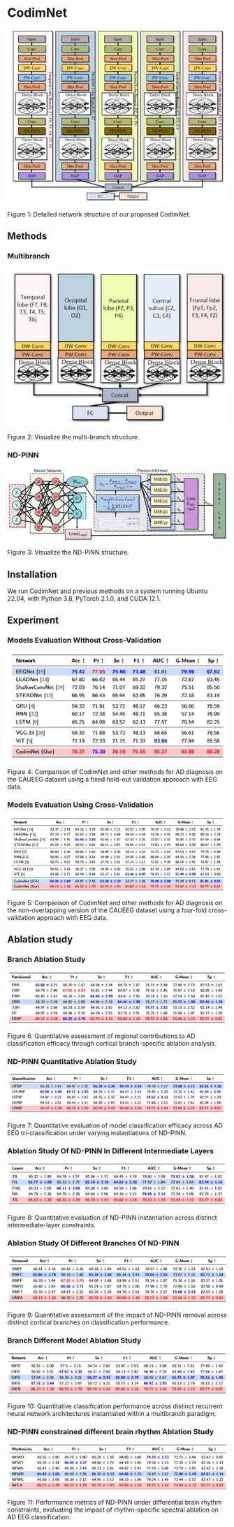 # CodimNet

![](figures/CodimNet.jpg)

Figure 1: Detailed network structure of our proposed CodimNet.

## Methods

### Multibranch

![](figures/Multibranch.jpg)

Figure 2: Visualize the multi-branch structure.

### ND-PINN

![](figures/ND-PINN.jpg)

Figure 3: Visualize the ND-PINN structure.

## Installation

We run CodimNet and previous methods on a system running Ubuntu 22.04, with Python 3.8, PyTorch 2.1.0, and CUDA 12.1.

## Experiment

### Models Evaluation Without Cross-Validation

![](tables/Hold-Out%20Validation.jpg)

Figure 4: Comparison of CodimNet and other methods for AD diagnosis on the CAUEEG dataset using a fixed hold-out validation approach with EEG data.

### Models Evaluation Using Cross-Validation

![](tables/Four-Fold%20Cross-Validation.jpg)

Figure 5: Comparison of CodimNet and other methods for AD diagnosis on the non-overlapping version of the CAUEEG dataset using a four-fold cross-validation approach with EEG data.

## Ablation study

### Branch Ablation Study

![](tables/Ablation%20study%20of%20Partitioned.jpg)

Figure 6: Quantitative assessment of regional contributions to AD classification efficacy through cortical branch-specific ablation analysis.

### ND-PINN Quantitative Ablation Study

![](tables/Ablation%20study%20of%20Quantification.jpg)

Figure 7: Quantitative evaluation of model classification efficacy across AD EEG tri-classification under varying instantiations of ND-PINN.

### Ablation Study Of ND-PINN In Different Intermediate Layers

![](tables/Ablation%20study%20of%20Layers.jpg)

Figure 8: Quantitative evaluation of ND-PINN instantiation across distinct intermediate-layer constraints. 

### Ablation Study Of Different Branches Of ND-PINN

![](tables/Ablation%20study%20of%20Removed.jpg)

Figure 9: Quantitative assessment of the impact of ND-PINN removal across distinct cortical branches on classification performance. 

### Branch Different Model Ablation Study

![](tables/Ablation%20study%20of%20Network.jpg)

Figure 10: Quantitative classification performance across distinct recurrent neural network architectures instantiated within a multibranch paradigm. 

### ND-PINN constrained different brain rhythm Ablation Study

![](tables/Ablation%20study%20of%20Rhythmicity.jpg)

Figure 11: Performance metrics of ND-PINN under differential brain rhythm constraints, evaluating the impact of rhythm-specific spectral ablation on AD EEG classification.  







